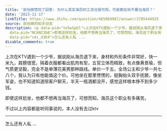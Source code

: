 ```yaml
---
title: '张怡微赞同了回答: 为什么其实海员的工资也很可观，可是都在劝不要当海员？'
date: '2023-11-17'
linkTitle: https://www.zhihu.com/question/465069987/answer/2785444925
source: 张怡微的知乎动态
description: <p data-pid="te5wSpbl">上次在KTV遇到一个少爷，据说刚从海员退下来，身材和外形条件非常好，快一米九，肩膀很宽，隔着衣服都看出肌肉有型，五官立体而精致，有点像黄景瑜，但气质更坚毅，完全不是单薄花美男那种路线。单价一千五，全场公主和少爷一共七八个，我认为只有他能值这个价。可他坐在那里愣愣的，挺胸抬头双手抚膝，像坐军姿，也不知道知道陪客户聊天，半天一瓶酒都没开，感觉这样根本挣不到多少钱。</p><p
  data-pid="NCANI3bB">即使这样尬坐，他都不想再当海员了，可想而知，海员这个职业有多痛苦。</p><p data-pid="Oan33-Lk">不过以上内容都是听同事说的，本人没有去过ktv</p><hr><p
  data-pid="s4i_d3K4">怎么还有人私 ...
disable_comments: true
---
```

<p data-pid="te5wSpbl">上次在KTV遇到一个少爷，据说刚从海员退下来，身材和外形条件非常好，快一米九，肩膀很宽，隔着衣服都看出肌肉有型，五官立体而精致，有点像黄景瑜，但气质更坚毅，完全不是单薄花美男那种路线。单价一千五，全场公主和少爷一共七八个，我认为只有他能值这个价。可他坐在那里愣愣的，挺胸抬头双手抚膝，像坐军姿，也不知道知道陪客户聊天，半天一瓶酒都没开，感觉这样根本挣不到多少钱。</p><p data-pid="NCANI3bB">即使这样尬坐，他都不想再当海员了，可想而知，海员这个职业有多痛苦。</p><p data-pid="Oan33-Lk">不过以上内容都是听同事说的，本人没有去过ktv</p><hr><p data-pid="s4i_d3K4">怎么还有人私 ...
